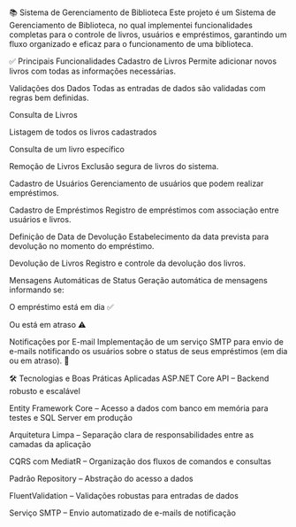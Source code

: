 📚 Sistema de Gerenciamento de Biblioteca
Este projeto é um Sistema de Gerenciamento de Biblioteca, no qual implementei funcionalidades completas para o controle de livros, usuários e empréstimos, garantindo um fluxo organizado e eficaz para o funcionamento de uma biblioteca.

✅ Principais Funcionalidades
Cadastro de Livros
Permite adicionar novos livros com todas as informações necessárias.

Validações dos Dados
Todas as entradas de dados são validadas com regras bem definidas.

Consulta de Livros

Listagem de todos os livros cadastrados

Consulta de um livro específico

Remoção de Livros
Exclusão segura de livros do sistema.

Cadastro de Usuários
Gerenciamento de usuários que podem realizar empréstimos.

Cadastro de Empréstimos
Registro de empréstimos com associação entre usuários e livros.

Definição de Data de Devolução
Estabelecimento da data prevista para devolução no momento do empréstimo.

Devolução de Livros
Registro e controle da devolução dos livros.

Mensagens Automáticas de Status
Geração automática de mensagens informando se:

O empréstimo está em dia ✅

Ou está em atraso ⚠️

Notificações por E-mail
Implementação de um serviço SMTP para envio de e-mails notificando os usuários sobre o status de seus empréstimos (em dia ou em atraso). 📩

🛠 Tecnologias e Boas Práticas Aplicadas
ASP.NET Core API – Backend robusto e escalável

Entity Framework Core – Acesso a dados com banco em memória para testes e SQL Server em produção

Arquitetura Limpa – Separação clara de responsabilidades entre as camadas da aplicação

CQRS com MediatR – Organização dos fluxos de comandos e consultas

Padrão Repository – Abstração do acesso a dados

FluentValidation – Validações robustas para entradas de dados

Serviço SMTP – Envio automatizado de e-mails de notificação
